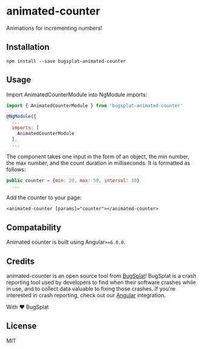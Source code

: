 # animated-counter

Animations for incrementing numbers!

## Installation

`npm install --save bugsplat-animated-counter`

## Usage
Import AnimatedCounterModule into NgModule imports:
```js
import { AnimatedCounterModule } from 'bugsplat-animated-counter'

@NgModule({
  ...
  imports: [
    AnimatedCounterModule
  ],
  ...
```
The component takes one input in the form of an object, the min number, the max number, and the count duration in milliseconds. It is formatted as follows:
```js
public counter = {min: 20, max: 50, interval: 10}
  ...
```
Add the counter to your page:
```
<animated-counter [params]="counter"></animated-counter>
```

## Compatability
Animated counter is built using Angular`>=6.0.0`.


## Credits

animated-counter is an open source tool from [BugSplat](https://www.bugsplat.com/)! BugSplat is a crash reporting tool used by developers to find when their software crashes while in use, and to collect data valuable to fixing those crashes. If you're interested in crash reporting, check out our [Angular](https://www.bugsplat.com/docs/sdk/angular/) integration. 

With :heart:
BugSplat

## License

MIT
